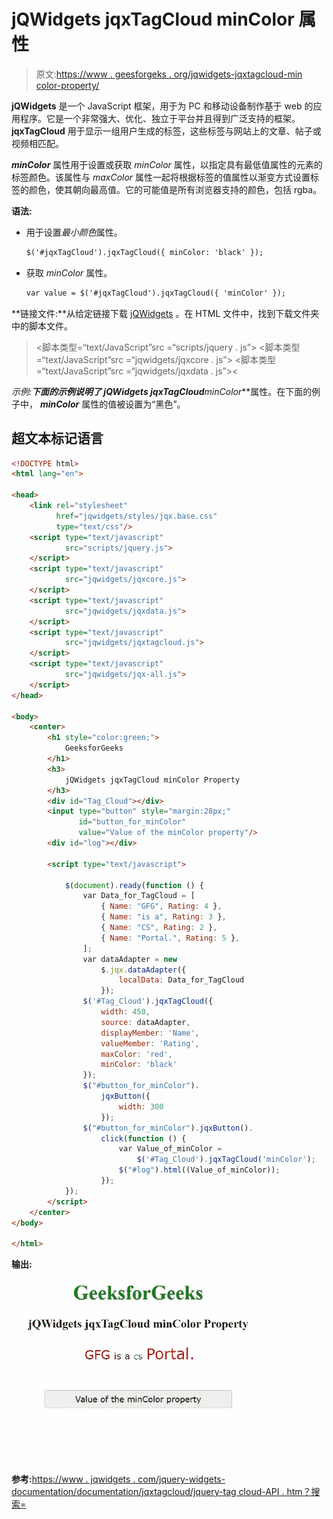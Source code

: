 # jQWidgets jqxTagCloud minColor 属性

> 原文:[https://www . geesforgeks . org/jqwidgets-jqxtagcloud-min color-property/](https://www.geeksforgeeks.org/jqwidgets-jqxtagcloud-mincolor-property/)

**jQWidgets** 是一个 JavaScript 框架，用于为 PC 和移动设备制作基于 web 的应用程序。它是一个非常强大、优化、独立于平台并且得到广泛支持的框架。 **jqxTagCloud** 用于显示一组用户生成的标签，这些标签与网站上的文章、帖子或视频相匹配。

***minColor*** 属性用于设置或获取 *minColor* 属性，以指定具有最低值属性的元素的标签颜色。该属性与 *maxColor* 属性一起将根据标签的值属性以渐变方式设置标签的颜色，使其朝向最高值。它的可能值是所有浏览器支持的颜色，包括 rgba。

**语法:**

*   用于设置*最小颜色*属性。

    ```html
    $('#jqxTagCloud').jqxTagCloud({ minColor: 'black' });
    ```

*   获取 *minColor* 属性。

    ```html
    var value = $('#jqxTagCloud').jqxTagCloud({ 'minColor' });
    ```

**链接文件:**从给定链接下载 [jQWidgets](https://www.jqwidgets.com/download/) 。在 HTML 文件中，找到下载文件夹中的脚本文件。

> <link rel="”stylesheet”" href="”jqwidgets/styles/jqx.base.css”" type="”text/css”">
> <脚本类型=“text/JavaScript”src =“scripts/jquery . js”></脚本>
> <脚本类型=“text/JavaScript”src =“jqwidgets/jqxcore . js”></脚本>
> <脚本类型=“text/JavaScript”src =“jqwidgets/jqxdata . js”><

**示例:**下面的示例说明了 jQWidgets jqxTagCloud***minColor***属性。在下面的例子中， ***minColor*** 属性的值被设置为“黑色”。

## 超文本标记语言

```html
<!DOCTYPE html>
<html lang="en">

<head>
    <link rel="stylesheet"
          href="jqwidgets/styles/jqx.base.css" 
          type="text/css"/>
    <script type="text/javascript" 
            src="scripts/jquery.js">
    </script>
    <script type="text/javascript" 
            src="jqwidgets/jqxcore.js">
    </script>
    <script type="text/javascript" 
            src="jqwidgets/jqxdata.js">
    </script>
    <script type="text/javascript" 
            src="jqwidgets/jqxtagcloud.js">
    </script>
    <script type="text/javascript" 
            src="jqwidgets/jqx-all.js">
    </script>
</head>

<body>
    <center>
        <h1 style="color:green;">
            GeeksforGeeks
        </h1>
        <h3>
            jQWidgets jqxTagCloud minColor Property
        </h3>
        <div id="Tag_Cloud"></div>
        <input type="button" style="margin:28px;" 
               id="button_for_minColor"
               value="Value of the minColor property"/>
        <div id="log"></div>

        <script type="text/javascript">

            $(document).ready(function () {
                var Data_for_TagCloud = [
                    { Name: "GFG", Rating: 4 },
                    { Name: "is a", Rating: 3 },
                    { Name: "CS", Rating: 2 },
                    { Name: "Portal.", Rating: 5 },
                ];
                var dataAdapter = new
                    $.jqx.dataAdapter({
                        localData: Data_for_TagCloud
                    });
                $('#Tag_Cloud').jqxTagCloud({
                    width: 450,
                    source: dataAdapter,
                    displayMember: 'Name',
                    valueMember: 'Rating',
                    maxColor: 'red',
                    minColor: 'black'
                });
                $("#button_for_minColor").
                    jqxButton({
                        width: 300
                    });
                $("#button_for_minColor").jqxButton().
                    click(function () {
                        var Value_of_minColor =
                            $('#Tag_Cloud').jqxTagCloud('minColor');
                        $("#log").html((Value_of_minColor));
                    });
            });
        </script>
    </center>
</body>

</html>
```

**输出:**

![](img/9270c15895ee42e789cbefa3842fc52e.png)

**参考:**[https://www . jqwidgets . com/jquery-widgets-documentation/documentation/jqxtagcloud/jquery-tag cloud-API . htm？搜索=](https://www.jqwidgets.com/jquery-widgets-documentation/documentation/jqxtagcloud/jquery-tagcloud-api.htm?search=)